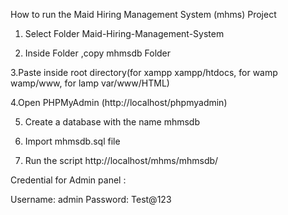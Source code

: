 How to run the Maid Hiring Management System (mhms) Project
1. Select Folder Maid-Hiring-Management-System

2. Inside Folder ,copy mhmsdb Folder

3.Paste inside root directory(for xampp xampp/htdocs, for wamp wamp/www, for lamp var/www/HTML)

4.Open PHPMyAdmin (http://localhost/phpmyadmin)

5. Create a database with the name mhmsdb

6. Import mhmsdb.sql file
7. Run the script http://localhost/mhms/mhmsdb/

Credential for Admin panel :

Username: admin
Password: Test@123
